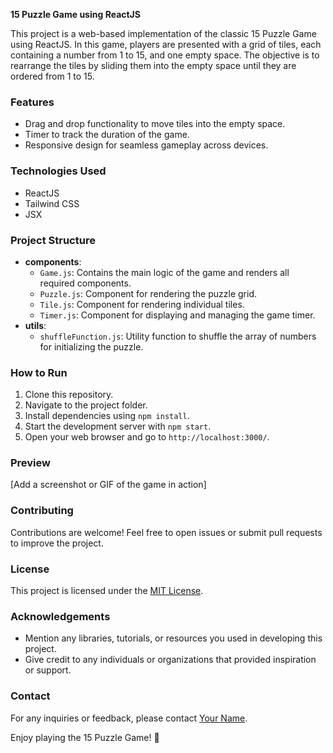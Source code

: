 **15 Puzzle Game using ReactJS**

This project is a web-based implementation of the classic 15 Puzzle Game using ReactJS. In this game, players are presented with a grid of tiles, each containing a number from 1 to 15, and one empty space. The objective is to rearrange the tiles by sliding them into the empty space until they are ordered from 1 to 15.

### Features

- Drag and drop functionality to move tiles into the empty space.
- Timer to track the duration of the game.
- Responsive design for seamless gameplay across devices.
  
### Technologies Used

- ReactJS
- Tailwind CSS
- JSX

### Project Structure

- **components**:
  - `Game.js`: Contains the main logic of the game and renders all required components.
  - `Puzzle.js`: Component for rendering the puzzle grid.
  - `Tile.js`: Component for rendering individual tiles.
  - `Timer.js`: Component for displaying and managing the game timer.
- **utils**:
  - `shuffleFunction.js`: Utility function to shuffle the array of numbers for initializing the puzzle.

### How to Run

1. Clone this repository.
2. Navigate to the project folder.
3. Install dependencies using `npm install`.
4. Start the development server with `npm start`.
5. Open your web browser and go to `http://localhost:3000/`.

### Preview

[Add a screenshot or GIF of the game in action]

### Contributing

Contributions are welcome! Feel free to open issues or submit pull requests to improve the project.

### License

This project is licensed under the [MIT License](link-to-license-file).

### Acknowledgements

- Mention any libraries, tutorials, or resources you used in developing this project.
- Give credit to any individuals or organizations that provided inspiration or support.

### Contact

For any inquiries or feedback, please contact [Your Name](mailto:your-email@example.com).

Enjoy playing the 15 Puzzle Game! 🎉
